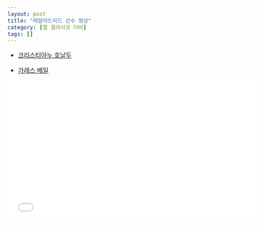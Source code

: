 ```yaml
---
layout: post
title: "레알마드리드 선수 영상"
category: [엘 클라시코 더비]
tags: []
---
```


* [크리스티아누 호날두](https://youtu.be/dRggqs8Gq1A)

* [가레스 베일](https://www.youtube.com/watch?v=2GF9f-apJ1c)

<iframe width="560" height="315" src="//www.youtube.com/watch?v=2GF9f-apJ1c" frameborder="0"> </iframe>
